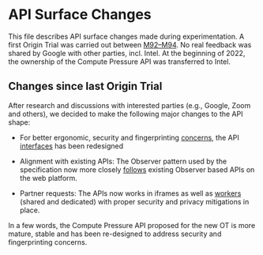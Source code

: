 # API Surface Changes

This file describes API surface changes made during experimentation.
A first Origin Trial was carried out between [M92–M94](https://chromestatus.com/feature/5597608644968448).
No real feedback was shared by Google with other parties, incl. Intel.
At the beginning of 2022, the ownership of the Compute Pressure API was transferred to Intel.

## Changes since last Origin Trial
After research and discussions with interested parties (e.g., Google, Zoom and others), we
decided to make the following major changes to the API shape:

- For better ergonomic, security and fingerprinting [concerns](https://github.com/w3c/compute-pressure/issues/24), the API [interfaces](https://www.w3.org/TR/compute-pressure/#the-pressurerecord-interface) has been redesigned

- Alignment with existing APIs: The Observer pattern used by the specification now more closely [follows](https://github.com/w3c/compute-pressure/issues/21) existing Observer based APIs on the web platform.

- Partner requests: The APIs now works in iframes as well as [workers](https://github.com/w3c/compute-pressure/issues/15) (shared and dedicated) with proper security and privacy mitigations in place.

In a few words, the Compute Pressure API proposed for the new OT is more mature, stable and has been re-designed to address security and fingerprinting concerns.


